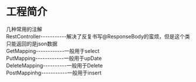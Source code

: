 # 工程简介
几种常用的注解\
RestController-----------解决了反复书写@ResponseBody的蛮烦，但是这个类只能返回的是json数据\
GetMapping------------一般用于select\
PutMapping------------一般用于upDate\
DeleteMapping----------一般用于Delete\
PostMappinhg-----------一般用于insert

